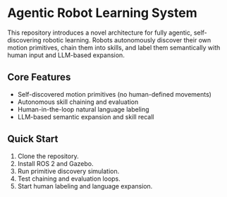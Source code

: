 # Agentic Robot Learning System

This repository introduces a novel architecture for fully agentic, self-discovering robotic learning. Robots autonomously discover their own motion primitives, chain them into skills, and label them semantically with human input and LLM-based expansion.

## Core Features
- Self-discovered motion primitives (no human-defined movements)
- Autonomous skill chaining and evaluation
- Human-in-the-loop natural language labeling
- LLM-based semantic expansion and skill recall

## Quick Start
1. Clone the repository.
2. Install ROS 2 and Gazebo.
3. Run primitive discovery simulation.
4. Test chaining and evaluation loops.
5. Start human labeling and language expansion.

